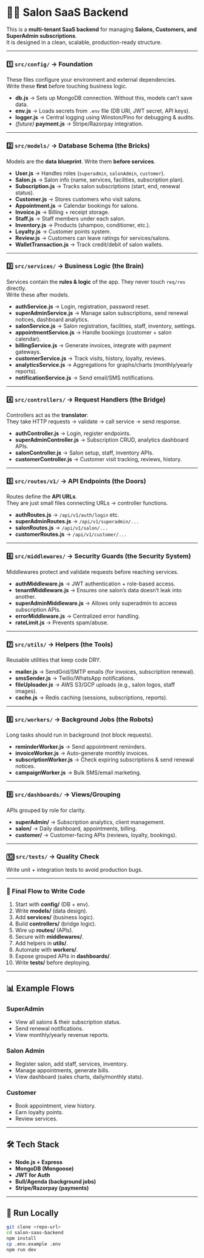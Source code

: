 # 💇‍♂️ Salon SaaS Backend

This is a **multi-tenant SaaS backend** for managing **Salons, Customers, and SuperAdmin subscriptions**.  
It is designed in a clean, scalable, production-ready structure.

---

### 1️⃣ `src/config/` → **Foundation**

These files configure your environment and external dependencies.  
Write these **first** before touching business logic.

- **db.js** → Sets up MongoDB connection. Without this, models can’t save data.
- **env.js** → Loads secrets from `.env` file (DB URI, JWT secret, API keys).
- **logger.js** → Central logging using Winston/Pino for debugging & audits.
- _(future)_ **payment.js** → Stripe/Razorpay integration.

---

### 2️⃣ `src/models/` → **Database Schema (the Bricks)**

Models are the **data blueprint**. Write them **before services**.

- **User.js** → Handles roles (`superadmin`, `salonAdmin`, `customer`).
- **Salon.js** → Salon info (name, services, facilities, subscription plan).
- **Subscription.js** → Tracks salon subscriptions (start, end, renewal status).
- **Customer.js** → Stores customers who visit salons.
- **Appointment.js** → Calendar bookings for salons.
- **Invoice.js** → Billing + receipt storage.
- **Staff.js** → Staff members under each salon.
- **Inventory.js** → Products (shampoo, conditioner, etc.).
- **Loyalty.js** → Customer points system.
- **Review.js** → Customers can leave ratings for services/salons.
- **WalletTransaction.js** → Track credit/debit of salon wallets.

---

### 3️⃣ `src/services/` → **Business Logic (the Brain)**

Services contain the **rules & logic** of the app. They never touch `req/res` directly.  
Write these after models.

- **authService.js** → Login, registration, password reset.
- **superAdminService.js** → Manage salon subscriptions, send renewal notices, dashboard analytics.
- **salonService.js** → Salon registration, facilities, staff, inventory, settings.
- **appointmentService.js** → Handle bookings (customer + salon calendar).
- **billingService.js** → Generate invoices, integrate with payment gateways.
- **customerService.js** → Track visits, history, loyalty, reviews.
- **analyticsService.js** → Aggregations for graphs/charts (monthly/yearly reports).
- **notificationService.js** → Send email/SMS notifications.

---

### 4️⃣ `src/controllers/` → **Request Handlers (the Bridge)**

Controllers act as the **translator**:  
They take HTTP requests → validate → call service → send response.

- **authController.js** → Login, register endpoints.
- **superAdminController.js** → Subscription CRUD, analytics dashboard APIs.
- **salonController.js** → Salon setup, staff, inventory APIs.
- **customerController.js** → Customer visit tracking, reviews, history.

---

### 5️⃣ `src/routes/v1/` → **API Endpoints (the Doors)**

Routes define the **API URLs**.  
They are just small files connecting URLs → controller functions.

- **authRoutes.js** → `/api/v1/auth/login` etc.
- **superAdminRoutes.js** → `/api/v1/superadmin/...`
- **salonRoutes.js** → `/api/v1/salon/...`
- **customerRoutes.js** → `/api/v1/customer/...`

---

### 6️⃣ `src/middlewares/` → **Security Guards (the Security System)**

Middlewares protect and validate requests before reaching services.

- **authMiddleware.js** → JWT authentication + role-based access.
- **tenantMiddleware.js** → Ensures one salon’s data doesn’t leak into another.
- **superAdminMiddleware.js** → Allows only superadmin to access subscription APIs.
- **errorMiddleware.js** → Centralized error handling.
- **rateLimit.js** → Prevents spam/abuse.

---

### 7️⃣ `src/utils/` → **Helpers (the Tools)**

Reusable utilities that keep code DRY.

- **mailer.js** → SendGrid/SMTP emails (for invoices, subscription renewal).
- **smsSender.js** → Twilio/WhatsApp notifications.
- **fileUploader.js** → AWS S3/GCP uploads (e.g., salon logos, staff images).
- **cache.js** → Redis caching (sessions, subscriptions, reports).

---

### 8️⃣ `src/workers/` → **Background Jobs (the Robots)**

Long tasks should run in background (not block requests).

- **reminderWorker.js** → Send appointment reminders.
- **invoiceWorker.js** → Auto-generate monthly invoices.
- **subscriptionWorker.js** → Check expiring subscriptions & send renewal notices.
- **campaignWorker.js** → Bulk SMS/email marketing.

---

### 9️⃣ `src/dashboards/` → **Views/Grouping**

APIs grouped by role for clarity.

- **superAdmin/** → Subscription analytics, client management.
- **salon/** → Daily dashboard, appointments, billing.
- **customer/** → Customer-facing APIs (reviews, loyalty, bookings).

---

### 🔟 `src/tests/` → **Quality Check**

Write unit + integration tests to avoid production bugs.

---

### 🔑 Final Flow to Write Code

1. Start with **config/** (DB + env).
2. Write **models/** (data design).
3. Add **services/** (business logic).
4. Build **controllers/** (bridge logic).
5. Wire up **routes/** (APIs).
6. Secure with **middlewares/**.
7. Add helpers in **utils/**.
8. Automate with **workers/**.
9. Expose grouped APIs in **dashboards/**.
10. Write **tests/** before deploying.

---

## 📊 Example Flows

### SuperAdmin

- View all salons & their subscription status.
- Send renewal notifications.
- View monthly/yearly revenue reports.

### Salon Admin

- Register salon, add staff, services, inventory.
- Manage appointments, generate bills.
- View dashboard (sales charts, daily/monthly stats).

### Customer

- Book appointment, view history.
- Earn loyalty points.
- Review services.

---

## 🛠 Tech Stack

- **Node.js + Express**
- **MongoDB (Mongoose)**
- **JWT for Auth**
- **Bull/Agenda (background jobs)**
- **Stripe/Razorpay (payments)**

---

## 🚀 Run Locally

```bash
git clone <repo-url>
cd salon-saas-backend
npm install
cp .env.example .env
npm run dev
```
